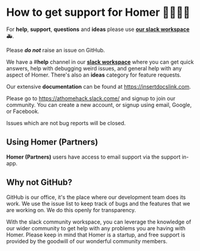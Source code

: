 # How to get support for Homer 👨‍👩‍👧‍👦

For **help**, **support**, **questions** and **ideas** please use **[our slack workspace](https://athomehack.slack.come/)**  🚑.

Please **_do not_** raise an issue on GitHub.

We have a #**help** channel in our **[slack workspace](https://athomehack.slack.come/)** where you can get quick answers,
help with debugging weird issues, and general help with any aspect of Homer. There's also an **ideas** category for feature requests.

Our extensive **documentation** can be found at https://insertdocslink.com.

Please go to https://athomehack.slack.come/ and signup to join our community.
You can create a new account, or signup using email, Google, or Facebook.

Issues which are not bug reports will be closed.

## Using Homer (Partners)

**Homer (Partners)** users have access to email support via the support in-app.

## Why not GitHub?

GitHub is our office, it's the place where our development team does its work. We use the issue list
to keep track of bugs and the features that we are working on. We do this openly for transparency.

With the slack community workspace, you can leverage the knowledge of our wider community to get help with any problems you are
having with Homer. Please keep in mind that Homer is a startup, and free support is provided by the goodwill
of our wonderful community members.
